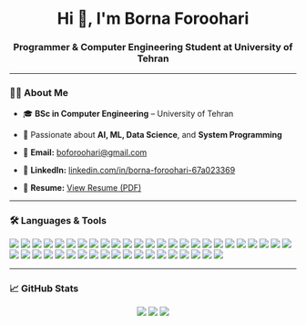 <h1 align="center">Hi 👋, I'm Borna Foroohari</h1>
<h3 align="center">Programmer & Computer Engineering Student at University of Tehran</h3>

---

### 👨‍💻 About Me
- 🎓 **BSc in Computer Engineering** – University of Tehran  
- 🔬 Passionate about **AI, ML, Data Science**, and **System Programming**

- 📧 **Email:** boforoohari@gmail.com  
- 💼 **LinkedIn:** [linkedin.com/in/borna-foroohari-67a023369](https://www.linkedin.com/in/borna-foroohari-67a023369)
- 📎 **Resume:** [View Resume (PDF)](./Resume-BornaForoohari.pdf)

---

### 🛠 Languages & Tools
<p>
  <img src="https://img.shields.io/badge/Python-blue?logo=python" />
  <img src="https://img.shields.io/badge/C++-00599C?logo=c%2B%2B" />
  <img src="https://img.shields.io/badge/C-555555?logo=c" />
  <img src="https://img.shields.io/badge/Java-007396?logo=java" />
  <img src="https://img.shields.io/badge/VerilogHDL-red" />
  <img src="https://img.shields.io/badge/SystemVerilog-purple" />
  <img src="https://img.shields.io/badge/Assembly-6E4C13" />
  <img src="https://img.shields.io/badge/HTML5-E34F26?logo=html5&logoColor=white" />
  <img src="https://img.shields.io/badge/CSS3-1572B6?logo=css3&logoColor=white" />
  <img src="https://img.shields.io/badge/SQL-003B57?logo=mysql&logoColor=white" />
  <img src="https://img.shields.io/badge/Quartus-blue" />
  <img src="https://img.shields.io/badge/Multisim-blue" />
  <img src="https://img.shields.io/badge/Modelsim-ffcc00" />
  <img src="https://img.shields.io/badge/Vivado-yellow" />
  <img src="https://img.shields.io/badge/Linux-black?logo=linux" />
  <img src="https://img.shields.io/badge/Git-F05032?logo=git&logoColor=white" />
  <img src="https://img.shields.io/badge/FPGA-005CAB" />
  <img src="https://img.shields.io/badge/Jupyter-F37626?logo=jupyter&logoColor=white" />
  <img src="https://img.shields.io/badge/Tableau-E97627?logo=tableau&logoColor=white" />
  <img src="https://img.shields.io/badge/PowerBI-F2C811?logo=powerbi&logoColor=black" />
  <img src="https://img.shields.io/badge/Kafka-231F20?logo=apachekafka&logoColor=white" />
  <img src="https://img.shields.io/badge/Spark-E25A1C?logo=apachespark&logoColor=white" />
  <img src="https://img.shields.io/badge/Docker-2496ED?logo=docker&logoColor=white" />
  <img src="https://img.shields.io/badge/Kubernetes-326CE5?logo=kubernetes&logoColor=white" />
  <img src="https://img.shields.io/badge/Spring-6DB33F?logo=spring&logoColor=white" />
  <img src="https://img.shields.io/badge/MySQL-4479A1?logo=mysql&logoColor=white" />
  <img src="https://img.shields.io/badge/MongoDB-47A248?logo=mongodb&logoColor=white" />
  <img src="https://img.shields.io/badge/StarUML-lightgrey" />
  <img src="https://img.shields.io/badge/MATLAB-orange" />
  <img src="https://img.shields.io/badge/Word-2B579A?logo=microsoftword&logoColor=white" />
  <img src="https://img.shields.io/badge/Excel-217346?logo=microsoftexcel&logoColor=white" />
  <img src="https://img.shields.io/badge/PowerPoint-B7472A?logo=microsoftpowerpoint&logoColor=white" />
  <img src="https://img.shields.io/badge/PyTorch-EE4C2C?logo=pytorch&logoColor=white" />
  <img src="https://img.shields.io/badge/TensorFlow-FF6F00?logo=tensorflow&logoColor=white" />
  <img src="https://img.shields.io/badge/scikit--learn-F7931E?logo=scikitlearn&logoColor=white" />
  <img src="https://img.shields.io/badge/Pandas-150458?logo=pandas&logoColor=white" />
  <img src="https://img.shields.io/badge/NumPy-013243?logo=numpy&logoColor=white" />
  <img src="https://img.shields.io/badge/Matplotlib-11557C?logo=matplotlib&logoColor=white" />
  <img src="https://img.shields.io/badge/Seaborn-4C6FFF" />
  <img src="https://img.shields.io/badge/SciPy-8CAAE6?logo=scipy&logoColor=white" />
  <img src="https://img.shields.io/badge/PySpark-E25A1C?logo=apachespark&logoColor=white" />
  <img src="https://img.shields.io/badge/PyMongo-darkgreen" />
  <img src="https://img.shields.io/badge/Torchvision-FF4C4C" />
  <img src="https://img.shields.io/badge/Selenium-43B02A?logo=selenium&logoColor=white" />
</p>

---

### 📈 GitHub Stats
<p align="center">
  <img src="https://github-readme-stats.vercel.app/api?username=bornafrv&show_icons=true&theme=github_dark" />
  <img src="https://github-readme-streak-stats.herokuapp.com/?user=bornafrv&theme=github-dark-blue" />
  <img src="https://github-readme-stats.vercel.app/api/top-langs/?username=bornafrv&layout=compact&theme=github_dark" />
</p>
